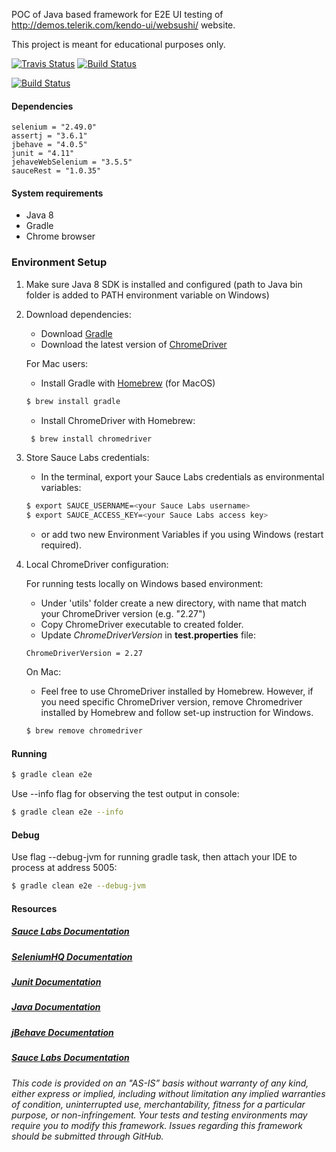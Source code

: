 POC of Java based framework for E2E UI testing of http://demos.telerik.com/kendo-ui/websushi/ website.

This project is meant for educational purposes only. 

[![Travis Status](https://travis-ci.org/testoftiramisu/AutomationTraining.svg?branch=master)](https://travis-ci.org/testoftiramisu/AutomationTraining)
[![Build Status](https://saucelabs.com/buildstatus/testoftiramisu)](https://saucelabs.com/beta/builds/3af96a86f6334729aadb86623abde508)

[![Build Status](https://saucelabs.com/browser-matrix/testoftiramisu.svg)](https://saucelabs.com/beta/builds/3af96a86f6334729aadb86623abde508)

#### Dependencies

    selenium = "2.49.0"
    assertj = "3.6.1"
    jbehave = "4.0.5"
    junit = "4.11"
    jehaveWebSelenium = "3.5.5"
    sauceRest = "1.0.35"

#### System requirements

* Java 8
* Gradle
* Chrome browser

### Environment Setup

1. Make sure Java 8 SDK is installed and configured (path to Java bin folder is added to PATH environment variable on Windows)

2. Download dependencies:
    * Download [Gradle](https://gradle.org/gradle-download/)
    * Download the latest version of [ChromeDriver](https://sites.google.com/a/chromium.org/chromedriver/downloads) 
    
    For Mac users: 
       
    * Install Gradle with [Homebrew](http://brew.sh/) (for MacOS)
    ```bash
    $ brew install gradle
    ```
    
    * Install ChromeDriver with Homebrew:
    ```bash
     $ brew install chromedriver
     ```
    
3. Store Sauce Labs credentials:
    * In the terminal, export your Sauce Labs credentials as environmental variables:
    ```bash
    $ export SAUCE_USERNAME=<your Sauce Labs username>
    $ export SAUCE_ACCESS_KEY=<your Sauce Labs access key>
    ```
    
    * or add two new Environment Variables if you using Windows (restart required).

4. Local ChromeDriver configuration:

   For running tests locally on Windows based environment: 

    * Under 'utils' folder create a new directory, with name that match your ChromeDriver version (e.g. "2.27")
    * Copy ChromeDriver executable to created folder.
    * Update *ChromeDriverVersion* in **test.properties** file:

    ```
    ChromeDriverVersion = 2.27
    ```
    
   On Mac: 
   
   * Feel free to use ChromeDriver installed by Homebrew. 
   However, if you need specific ChromeDriver version, 
   remove Chromedriver installed by Homebrew and follow set-up instruction for Windows. 
   
   ```bash
   $ brew remove chromedriver
   ```

#### Running

```bash
$ gradle clean e2e
``` 

Use --info flag for observing the test output in console:

```bash
$ gradle clean e2e --info
```
    
#### Debug

Use flag --debug-jvm for running gradle task, then attach your IDE to process at address 5005:

```bash
$ gradle clean e2e --debug-jvm 
```

#### Resources

##### [Sauce Labs Documentation](https://wiki.saucelabs.com/)

##### [SeleniumHQ Documentation](http://www.seleniumhq.org/docs/)

##### [Junit Documentation](http://junit.org/javadoc/latest/index.html)

##### [Java Documentation](https://docs.oracle.com/javase/7/docs/api/)

##### [jBehave Documentation](http://jbehave.org/reference/stable/)

##### [Sauce Labs Documentation](https://wiki.saucelabs.com/)

*This code is provided on an "AS-IS” basis without warranty of any kind, either express or implied, including without limitation any implied warranties of condition, uninterrupted use, merchantability, fitness for a particular purpose, or non-infringement. Your tests and testing environments may require you to modify this framework. Issues regarding this framework should be submitted through GitHub.*
